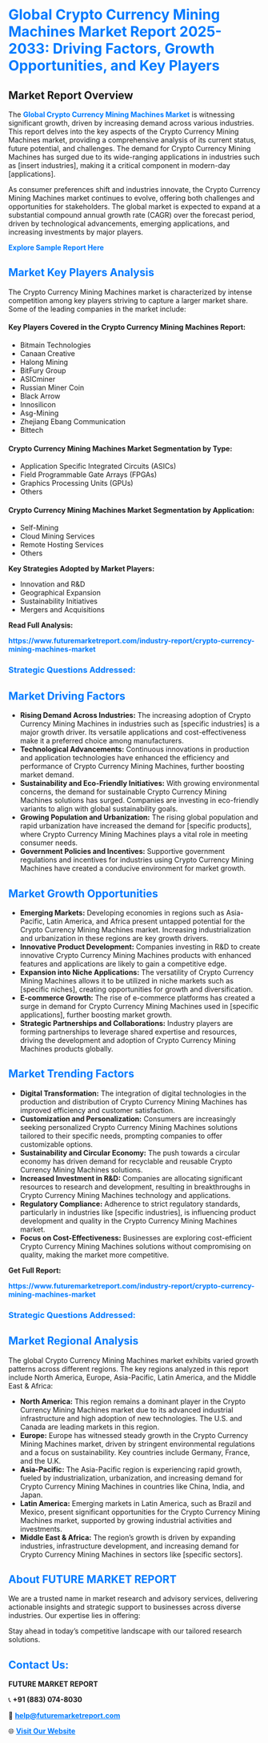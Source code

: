 <h1 style="color: #007BFF;">Global Crypto Currency Mining Machines Market Report 2025-2033: Driving Factors, Growth Opportunities, and Key Players</h1>

<section id="overview">
<h2>Market Report Overview</h2>
<p>The <a href="https://www.futuremarketreport.com/industry-report/crypto-currency-mining-machines-market" style="color: #007BFF; text-decoration: none;"><strong>Global Crypto Currency Mining Machines Market</strong></a> is witnessing significant growth, driven by increasing demand across various industries. This report delves into the key aspects of the Crypto Currency Mining Machines market, providing a comprehensive analysis of its current status, future potential, and challenges. The demand for Crypto Currency Mining Machines has surged due to its wide-ranging applications in industries such as [insert industries], making it a critical component in modern-day [applications].</p>
<p>As consumer preferences shift and industries innovate, the Crypto Currency Mining Machines market continues to evolve, offering both challenges and opportunities for stakeholders. The global market is expected to expand at a substantial compound annual growth rate (CAGR) over the forecast period, driven by technological advancements, emerging applications, and increasing investments by major players.</p>
</section>

<section id="overview">
<p><a href="https://www.futuremarketreport.com/request-sample/reportId=45636" style="color: #007BFF; text-decoration: none;"><strong>Explore Sample Report Here</strong></a></p>
</section>

<section id="key-players">
<h2 style="color: #007BFF;">Market Key Players Analysis</h2>
<p>The Crypto Currency Mining Machines market is characterized by intense competition among key players striving to capture a larger market share. Some of the leading companies in the market include:</p>
<h4>Key Players Covered in the Crypto Currency Mining Machines Report:</h4>
<ul><li>Bitmain Technologies</li><li>Canaan Creative</li><li>Halong Mining</li><li>BitFury Group</li><li>ASICminer</li><li>Russian Miner Coin</li><li>Black Arrow</li><li>Innosilicon</li><li>Asg-Mining</li><li>Zhejiang Ebang Communication</li><li>Bittech</li></ul>
<h4>Crypto Currency Mining Machines Market Segmentation by Type:</h4>
<ul><li>Application Specific Integrated Circuits (ASICs)</li><li>Field Programmable Gate Arrays (FPGAs)</li><li>Graphics Processing Units (GPUs)</li><li>Others</li></ul>

<h4>Crypto Currency Mining Machines Market Segmentation by Application:</h4>
<ul><li>Self-Mining</li><li>Cloud Mining Services</li><li>Remote Hosting Services</li><li>Others</li></ul>
<p><strong>Key Strategies Adopted by Market Players:</strong></p>
<ul>
<li>Innovation and R&D</li>
<li>Geographical Expansion</li>
<li>Sustainability Initiatives</li>
<li>Mergers and Acquisitions</li>
</ul>
</section>

<section>
<p><strong>Read Full Analysis: </strong></p><a href="https://www.futuremarketreport.com/industry-report/crypto-currency-mining-machines-market" style="color: #007BFF; text-decoration: none;"><strong>https://www.futuremarketreport.com/industry-report/crypto-currency-mining-machines-market</strong></a>
<h3 style="color: #007BFF;">Strategic Questions Addressed:</h3>
</section>

<section id="driving-factors">
<h2 style="color: #007BFF;">Market Driving Factors</h2>
<ul>
<li><strong>Rising Demand Across Industries:</strong> The increasing adoption of Crypto Currency Mining Machines in industries such as [specific industries] is a major growth driver. Its versatile applications and cost-effectiveness make it a preferred choice among manufacturers.</li>
<li><strong>Technological Advancements:</strong> Continuous innovations in production and application technologies have enhanced the efficiency and performance of Crypto Currency Mining Machines, further boosting market demand.</li>
<li><strong>Sustainability and Eco-Friendly Initiatives:</strong> With growing environmental concerns, the demand for sustainable Crypto Currency Mining Machines solutions has surged. Companies are investing in eco-friendly variants to align with global sustainability goals.</li>
<li><strong>Growing Population and Urbanization:</strong> The rising global population and rapid urbanization have increased the demand for [specific products], where Crypto Currency Mining Machines plays a vital role in meeting consumer needs.</li>
<li><strong>Government Policies and Incentives:</strong> Supportive government regulations and incentives for industries using Crypto Currency Mining Machines have created a conducive environment for market growth.</li>
</ul>
</section>

<section id="growth-opportunities">
<h2 style="color: #007BFF;">Market Growth Opportunities</h2>
<ul>
<li><strong>Emerging Markets:</strong> Developing economies in regions such as Asia-Pacific, Latin America, and Africa present untapped potential for the Crypto Currency Mining Machines market. Increasing industrialization and urbanization in these regions are key growth drivers.</li>
<li><strong>Innovative Product Development:</strong> Companies investing in R&D to create innovative Crypto Currency Mining Machines products with enhanced features and applications are likely to gain a competitive edge.</li>
<li><strong>Expansion into Niche Applications:</strong> The versatility of Crypto Currency Mining Machines allows it to be utilized in niche markets such as [specific niches], creating opportunities for growth and diversification.</li>
<li><strong>E-commerce Growth:</strong> The rise of e-commerce platforms has created a surge in demand for Crypto Currency Mining Machines used in [specific applications], further boosting market growth.</li>
<li><strong>Strategic Partnerships and Collaborations:</strong> Industry players are forming partnerships to leverage shared expertise and resources, driving the development and adoption of Crypto Currency Mining Machines products globally.</li>
</ul>
</section>

<section id="trending-factors">
<h2 style="color: #007BFF;">Market Trending Factors</h2>
<ul>
<li><strong>Digital Transformation:</strong> The integration of digital technologies in the production and distribution of Crypto Currency Mining Machines has improved efficiency and customer satisfaction.</li>
<li><strong>Customization and Personalization:</strong> Consumers are increasingly seeking personalized Crypto Currency Mining Machines solutions tailored to their specific needs, prompting companies to offer customizable options.</li>
<li><strong>Sustainability and Circular Economy:</strong> The push towards a circular economy has driven demand for recyclable and reusable Crypto Currency Mining Machines solutions.</li>
<li><strong>Increased Investment in R&D:</strong> Companies are allocating significant resources to research and development, resulting in breakthroughs in Crypto Currency Mining Machines technology and applications.</li>
<li><strong>Regulatory Compliance:</strong> Adherence to strict regulatory standards, particularly in industries like [specific industries], is influencing product development and quality in the Crypto Currency Mining Machines market.</li>
<li><strong>Focus on Cost-Effectiveness:</strong> Businesses are exploring cost-efficient Crypto Currency Mining Machines solutions without compromising on quality, making the market more competitive.</li>
</ul>
</section>

<section>
<p><strong>Get Full Report: </strong></p><a href="https://www.futuremarketreport.com/industry-report/crypto-currency-mining-machines-market" style="color: #007BFF; text-decoration: none;"><strong>https://www.futuremarketreport.com/industry-report/crypto-currency-mining-machines-market</strong></a>
<h3 style="color: #007BFF;">Strategic Questions Addressed:</h3>
</section>


<section id="regional-analysis">
<h2 style="color: #007BFF;">Market Regional Analysis</h2>
<p>The global Crypto Currency Mining Machines market exhibits varied growth patterns across different regions. The key regions analyzed in this report include North America, Europe, Asia-Pacific, Latin America, and the Middle East & Africa:</p>
<ul>
<li><strong>North America:</strong> This region remains a dominant player in the Crypto Currency Mining Machines market due to its advanced industrial infrastructure and high adoption of new technologies. The U.S. and Canada are leading markets in this region.</li>
<li><strong>Europe:</strong> Europe has witnessed steady growth in the Crypto Currency Mining Machines market, driven by stringent environmental regulations and a focus on sustainability. Key countries include Germany, France, and the U.K.</li>
<li><strong>Asia-Pacific:</strong> The Asia-Pacific region is experiencing rapid growth, fueled by industrialization, urbanization, and increasing demand for Crypto Currency Mining Machines in countries like China, India, and Japan.</li>
<li><strong>Latin America:</strong> Emerging markets in Latin America, such as Brazil and Mexico, present significant opportunities for the Crypto Currency Mining Machines market, supported by growing industrial activities and investments.</li>
<li><strong>Middle East & Africa:</strong> The region’s growth is driven by expanding industries, infrastructure development, and increasing demand for Crypto Currency Mining Machines in sectors like [specific sectors].</li>
</ul>
</section>

<footer>
<h2 style="color: #007BFF;">About FUTURE MARKET REPORT</h2>
<p>We are a trusted name in market research and advisory services, delivering actionable insights and strategic support to businesses across diverse industries. Our expertise lies in offering:</p>

<p>Stay ahead in today’s competitive landscape with our tailored research solutions.</p>

<h2 style="color: #007BFF;">Contact Us:</h2>
<p><strong>FUTURE MARKET REPORT</strong></p>
<p>📞 <strong>+91 (883) 074-8030</strong></p>
<p>📧 <strong><a href="mailto:help@futuremarketreport.com" style="color: #007BFF;">help@futuremarketreport.com</a></strong></p>
<p>🌐 <strong><a href="https://www.futuremarketreport.com/" style="color: #007BFF;">Visit Our Website</a></strong></p>
</footer>